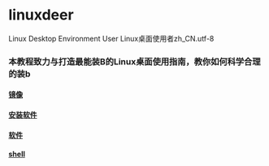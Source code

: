 # linuxdeer
Linux  Desktop Environment User Linux桌面使用者zh_CN.utf-8


### 本教程致力与打造最能装B的Linux桌面使用指南，教你如何科学合理的装b

#### [镜像](/mirrors.md)
#### [安装软件](/install_software.md)
#### [软件](/software.md)
#### [shell](/shell.md)
